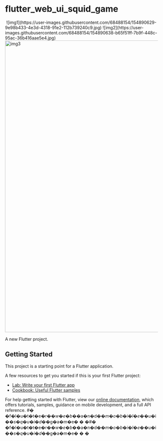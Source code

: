 # flutter_web_ui_squid_game

<img>
 ![img1](https://user-images.githubusercontent.com/68488154/154890629-9e98b433-4e3d-4318-91e2-112b739240c9.jpg)
![img2](https://user-images.githubusercontent.com/68488154/154890638-b65f51ff-7b9f-448c-95ac-36b416aae5e4.jpg)
<img width="960" alt="img3" src="https://user-images.githubusercontent.com/68488154/154890665-6bc4b857-b5de-41f8-aead-ecd2caa984d7.png">
</img>


A new Flutter project.

## Getting Started

This project is a starting point for a Flutter application.

A few resources to get you started if this is your first Flutter project:

- [Lab: Write your first Flutter app](https://flutter.dev/docs/get-started/codelab)
- [Cookbook: Useful Flutter samples](https://flutter.dev/docs/cookbook)

For help getting started with Flutter, view our
[online documentation](https://flutter.dev/docs), which offers tutorials,
samples, guidance on mobile development, and a full API reference.
#� �f�l�u�t�t�e�r�_�w�e�b�_�a�n�d�_�m�o�b�i�l�e�_�u�i�_�s�q�u�i�d�_�g�a�m�e�
�
�#� �f�l�u�t�t�e�r�_�w�e�b�_�a�n�d�_�m�o�b�i�l�e�_�u�i�_�s�q�u�i�d�_�g�a�m�e�
�
�
